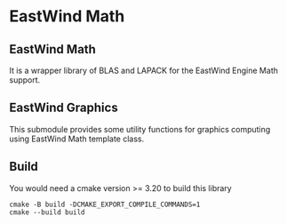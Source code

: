 # EastWind Math

## EastWind Math

It is a wrapper library of BLAS and LAPACK for the EastWind Engine Math support.

## EastWind Graphics

This submodule provides some utility functions for graphics computing using EastWind Math template class.

## Build
You would need a cmake version >= 3.20 to build this library
```shell
cmake -B build -DCMAKE_EXPORT_COMPILE_COMMANDS=1
cmake --build build
```

